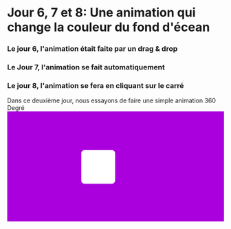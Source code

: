 # Jour 6, 7 et 8: Une animation qui change la couleur du fond d'écean

### Le jour 6, l'animation était faite par un drag & drop
### Le Jour 7, l'animation se fait automatiquement
### Le jour 8, l'animation se fera en cliquant sur le carré
Dans ce deuxième jour, nous essayons de faire une simple animation 360 Degré
![Image de l'animation](/src/assets/jour_6_7.png)
